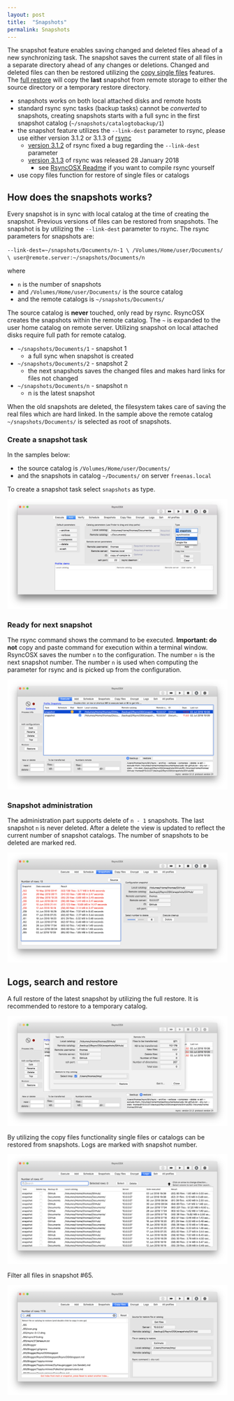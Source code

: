 ```yaml
---
layout: post
title:  "Snapshots"
permalink: Snapshots
---
```

The snapshot feature enables saving changed and deleted files ahead of a new synchronizing task. The snapshot saves the current state of all files in a separate directory ahead of any changes or deletions. Changed and deleted files can then be restored utilizing the [copy single files](/CopySingleFiles) features. The [full restore](/Fullrestore) will copy the **last** snapshot from remote storage to either the source directory or a temporary restore directory.

- snapshots works on both local attached disks and remote hosts
- standard rsync sync tasks (backup tasks) cannot be *converted* to snapshots, creating snapshots starts with a full sync in the first snapshot catalog (`~/snapshots/catalogtobackup/1`)
- the snapshot feature utilizes the `--link-dest` parameter to rsync, please use either version 3.1.2 or 3.1.3 of [rsync](https://rsync.samba.org/)
  - [version 3.1.2](https://download.samba.org/pub/rsync/src/rsync-3.1.2-NEWS) of rsync fixed a bug regarding the `--link-dest` parameter
  - [version 3.1.3](https://download.samba.org/pub/rsync/src/rsync-3.1.3-NEWS) of rsync was released 28 January 2018
    - see [RsyncOSX Readme](https://github.com/rsyncOSX/RsyncOSX) if you want to compile rsync yourself
- use copy files function for restore of single files or catalogs

## How does the snapshots works?

Every snapshot is in sync with local catalog at the time of creating the snapshot. Previous versions of files can be restored from snapshots. The snapshot is by utilizing the `--link-dest` parameter to rsync. The rsync parameters for snapshots are:

`--link-dest=~/snapshots/Documents/n-1 \
/Volumes/Home/user/Documents/ \
user@remote.server:~/snapshots/Documents/n`

where

- `n` is the number of snapshots
- and `/Volumes/Home/user/Documents/` is the source catalog
- and the remote catalogs is `~/snapshots/Documents/`

The source catalog is **never** touched, only read by rsync. RsyncOSX creates the snapshots within the remote catalog. The `~` is expanded to the user home catalog on remote server. Utilizing snapshot on local attached disks require full path for remote catalog.

- `~/snapshots/Documents/1` - snapshot 1
  - a full sync when snapshot is created
- `~/snapshots/Documents/2` - snapshot 2
  - the next snapshots saves the changed files and makes hard links for files not changed
- `~/snapshots/Documents/n` - snapshot n
  - n is the latest snapshot

When the old snapshots are deleted, the filesystem takes care of saving the real files which are hard linked.  In the sample above the remote catalog `~/snapshots/Documents/` is selected as root of snapshots.

### Create a snapshot task

In the samples below:

- the source catalog is `/Volumes/Home/user/Documents/`
- and the snapshots in catalog `~/Documents/` on server `freenas.local`

To create a snapshot task select `snapshots` as type.

![Execute view](/images/RsyncOSX/master/add/add2.png)

### Ready for next snapshot

The rsync command shows the command to be executed. **Important: do not** copy and paste command for execution within a terminal window. RsyncOSX saves the number `n` to the configuration. The number `n` is the next snapshot number. The number `n` is used when computing the parameter for rsync and is picked up from the configuration.

![Execute view](/images/RsyncOSX/master/snapshots/readyforbackup.png)

### Snapshot administration

The administration part supports delete of `n - 1` snapshots. The last snapshot `n` is never deleted. After a delete the view is updated to reflect the current number of snapshot catalogs. The number of snapshots to be deleted are marked red.

![Execute view](/images/RsyncOSX/master/snapshots/delete.png)

## Logs, search and restore

A full restore of the latest snapshot by utilizing the full restore. It is recommended to restore to a temporary catalog.

![Execute view](/images/RsyncOSX/master/snapshots/fullrestore.png)

By utilizing the copy files functionality single files or catalogs can be restored from snapshots. Logs are marked with snapshot number.

![Execute view](/images/RsyncOSX/master/snapshots/copyfiles1.png)

Filter all files in snapshot #65.

![Execute view](/images/RsyncOSX/master/snapshots/copyfiles2.png)
